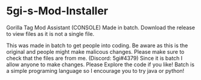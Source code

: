 # 5gi-s-Mod-Installer
Gorilla Tag Mod Assistant (CONSOLE)
Made in batch. Download the release to view files as it is not a single file.

This was made in batch to get people into coding. Be aware as this is the original and people might make malicous changes. Please make sure to check that the files are from me. (Discord: 5gi#4379) Since it is batch I allow anyone to make changes. Please Explore the code if you like! Batch is a simple programing language so I encourage you to try java or python!